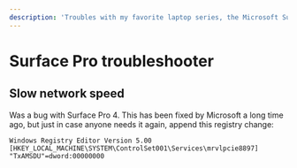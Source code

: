 ```yaml
---
description: 'Troubles with my favorite laptop series, the Microsoft Surface Pro.'
---
```


# Surface Pro troubleshooter

## Slow network speed

Was a bug with Surface Pro 4. This has been fixed by Microsoft a long time ago, but just in case anyone needs it again, append this registry change:

```text
Windows Registry Editor Version 5.00
[HKEY_LOCAL_MACHINE\SYSTEM\ControlSet001\Services\mrvlpcie8897]
"TxAMSDU"=dword:00000000
```


